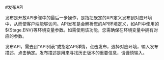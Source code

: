 #发布API

发布是开放API步骤中的最后一步操作，是指把既定的API定义发布到对应环境中，从而使客户端能够访问。API发布是会解析您的API环境定义，如API中使用的${Stage.ENV}等环境变量参数。如需使用该功能，您需确保在环境变量中拥有对应的参数。  

发布API，需去到“API列表”或指定API详情，点击发布，选择对应环境，输入发布描述，点击确定。发布描述是用来寻找历史版本的重要信息，请谨慎输入。


